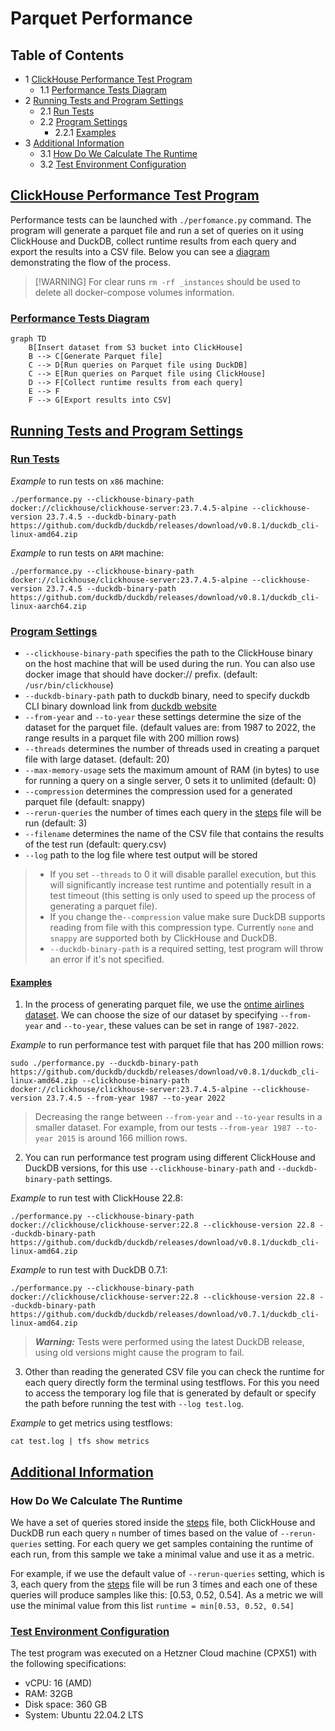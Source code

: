 # Parquet Performance

## Table of Contents

* 1 [ClickHouse Performance Test Program](#ClickHouse-Performance-Test-Program)
  * 1.1 [Performance Tests Diagram](#performance-tests-diagram)
* 2 [Running Tests and Program Settings](#running-tests-and-program-settings)
  * 2.1 [Run Tests](#run-tests)
  * 2.2 [Program Settings](#program-settings)
    * 2.2.1 [Examples](#examples)
* 3 [Additional Information](#additional-information)
  * 3.1 [How Do We Calculate The Runtime](#how-do-we-calculate-the-runtime)
  * 3.2 [Test Environment Configuration](#test-environment-configuration)

## [ClickHouse Performance Test Program](#table-of-contents)

Performance tests can be launched with `./perfomance.py` command. The program will generate a parquet file and run 
a set of queries on it using ClickHouse and DuckDB, collect runtime results from each query and export the 
results into a CSV file. Below you can see a [diagram](#performance-tests-diagram) demonstrating the flow of the process.


> [!WARNING] For clear runs `rm -rf _instances` should be used to delete all docker-compose volumes information.


### [Performance Tests Diagram](#table-of-contents)
```mermaid
graph TD
    B[Insert dataset from S3 bucket into ClickHouse]
    B --> C[Generate Parquet file]
    C --> D[Run queries on Parquet file using DuckDB]
    C --> E[Run queries on Parquet file using ClickHouse]
    D --> F[Collect runtime results from each query]
    E --> F
    F --> G[Export results into CSV]
```

## [Running Tests and Program Settings](#table-of-contents)

### [Run Tests](#table-of-contents)

*Example* to run tests on `x86` machine:

```shell
./performance.py --clickhouse-binary-path docker://clickhouse/clickhouse-server:23.7.4.5-alpine --clickhouse-version 23.7.4.5 --duckdb-binary-path https://github.com/duckdb/duckdb/releases/download/v0.8.1/duckdb_cli-linux-amd64.zip 
```

*Example* to run tests on `ARM` machine:

```shell
./performance.py --clickhouse-binary-path docker://clickhouse/clickhouse-server:23.7.4.5-alpine --clickhouse-version 23.7.4.5 --duckdb-binary-path https://github.com/duckdb/duckdb/releases/download/v0.8.1/duckdb_cli-linux-aarch64.zip 
```

### [Program Settings](#table-of-contents)

- `--clickhouse-binary-path` specifies the path to the ClickHouse binary on the host machine that will be used during the run. You can also use docker image that should have docker:// prefix. (default: `/usr/bin/clickhouse`)
- `--duckdb-binary-path` path to duckdb binary, need to specify duckdb CLI binary download link from [duckdb website]
- `--from-year` and `--to-year` these settings determine the size of the dataset for the parquet file. (default values are: from 1987 to 2022, the range results in a parquet file with 200 million rows)
- `--threads` determines the number of threads used in creating a parquet file with large dataset. (default: 20)
- `--max-memory-usage` sets the maximum amount of RAM (in bytes) to use for running a query on a single server, 0 sets it to unlimited (default: 0)
- `--compression` determines the compression used for a generated parquet file (default: snappy)
- `--rerun-queries` the number of times each query in the [steps] file will be run (default: 3)
- `--filename` determines the name of the CSV file that contains the results of the test run (default: query.csv)
- `--log` path to the log file where test output will be stored


 
> - If you set `--threads` to 0 it will disable parallel execution, but this will significantly increase test runtime and potentially result in a test timeout (this setting is only used to speed up the process of generating a parquet file).
> - If you change the`--compression` value make sure DuckDB supports reading from file with this compression type. Currently `none` and `snappy` are supported both by ClickHouse and DuckDB.
> - `--duckdb-binary-path` is a required setting, test program will throw an error if it's not specified. 
#### [Examples](#table-of-contents)

1) In the process of generating parquet file, we use the [ontime airlines dataset].
We can choose the size of our dataset by specifying `--from-year` and `--to-year`, these values can be set in range of `1987-2022`.

*Example* to run performance test with parquet file that has 200 million rows:

```shell
sudo ./performance.py --duckdb-binary-path https://github.com/duckdb/duckdb/releases/download/v0.8.1/duckdb_cli-linux-amd64.zip --clickhouse-binary-path docker://clickhouse/clickhouse-server:23.7.4.5-alpine --clickhouse-version 23.7.4.5 --from-year 1987 --to-year 2022 
```
> Decreasing the range between `--from-year` and `--to-year` results in a smaller dataset. For example, from our tests `--from-year 1987 --to-year 2015` is around 166 million rows.
 
2) You can run performance test program using different ClickHouse and DuckDB versions, for this use `--clickhouse-binary-path` and `--duckdb-binary-path` settings.

*Example* to run test with ClickHouse 22.8:
```shell
./performance.py --clickhouse-binary-path docker://clickhouse/clickhouse-server:22.8 --clickhouse-version 22.8 --duckdb-binary-path https://github.com/duckdb/duckdb/releases/download/v0.8.1/duckdb_cli-linux-amd64.zip 
```

*Example* to run test with DuckDB 0.7.1:
```shell
./performance.py --clickhouse-binary-path docker://clickhouse/clickhouse-server:22.8 --clickhouse-version 22.8 --duckdb-binary-path https://github.com/duckdb/duckdb/releases/download/v0.7.1/duckdb_cli-linux-amd64.zip 
```

> ***Warning:*** Tests were performed using the latest DuckDB release, using old versions might cause the program to fail.

3) Other than reading the generated CSV file you can check the runtime for each query directly form the terminal using testflows.
For this you need to access the temporary log file that is generated by default or specify the path before running the test with `--log test.log`.

*Example* to get metrics using testflows:
```shell
cat test.log | tfs show metrics
```

## [Additional Information](#table-of-contents)

### How Do We Calculate The Runtime
We have a set of queries stored inside the [steps] file, both ClickHouse and DuckDB run each query `n` number of times based on the value of `--rerun-queries` setting.
For each query we get samples containing the runtime of each run, from this sample we take a minimal value and use it as a metric. 

For example, if we use the default value of `--rerun-queries` setting, which is 3, each query from the [steps] 
file will be run 3 times and each one of these queries will produce samples like this: [0.53, 0.52, 0.54]. As a metric we will use the minimal value from this list
 `runtime = min[0.53, 0.52, 0.54]`

### [Test Environment Configuration](#table-of-contents)

The test program was executed on a Hetzner Cloud machine (CPX51) with the following specifications:

- vCPU: 16 (AMD)
- RAM: 32GB
- Disk space: 360 GB
- System: Ubuntu 22.04.2 LTS

[steps]: https://github.com/Altinity/clickhouse-regression/blob/main/parquet/performance/tests/duckdb/steps.py
[duckdb website]: https://duckdb.org/docs/installation/
[ontime airlines dataset]: https://clickhouse.com/docs/en/getting-started/example-datasets/ontime
